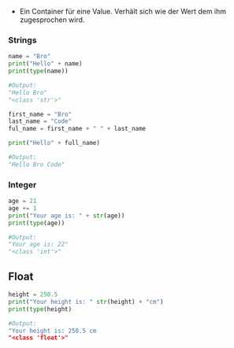 - Ein Container für eine Value. Verhält sich wie der Wert dem ihm zugesprochen wird.

### Strings
```python
name = "Bro"
print("Hello" + name)
print(type(name))

#Output:
"Hello Bro"
"<class 'str'>"

first_name = "Bro"
last_name = "Code"
ful_name = first_name + " " + last_name

print("Hello" + full_name)

#Output:
"Hello Bro Code"
```

### Integer
```python
age = 21
age += 1
print("Your age is: " + str(age))
print(type(age))

#Output:
"Your age is: 22"
"<class 'int'>"
```

## Float
```python
height = 250.5
print("Your height is: " str(height) + "cm")
print(type(height)

#Output: 
"Your height is: 250.5 cm
"<class 'float'>"
```